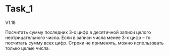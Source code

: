 # Task_1
V1.18

Посчитать сумму последних 3-х цифр в десятичной записи целого неотрицательного
числа. Если в записи числа менее 3-х цифр – то посчитать сумму всех цифр. Строки
не применять, можно использовать только целые числа.

